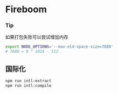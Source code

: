# Fireboom

### Tip
如果打包失败可以尝试增加内存

```sh
export NODE_OPTIONS='--max-old-space-size=7680'
# 7680 = 8 * 1024 - 512
```

## 国际化

```bash
npm run intl:extract
npm run intl:compile
```
